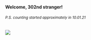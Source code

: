 #### Welcome, 302nd stranger!

###### <sup>P.S. counting started approximately in 10.01.21</sup>

<img src="https://kraftwerk28.pp.ua/vcnt.png"></img>
